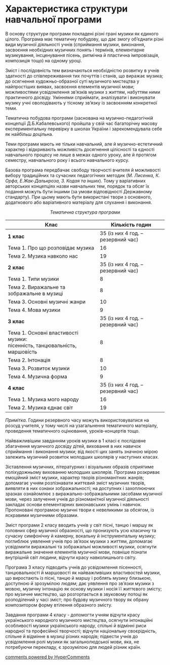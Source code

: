 <div id="hypercomments_widget" class="js-hypercomments-widget invisible"></div>

Характеристика структури навчальної програми
=============================================


В основу структури програми покладені різні грані музики як єдиного цілого. Програма має тематичну побудову,  що дає змогу об’єднати різні види музичної діяльності учнів (сприймання музики, виконання, засвоєння необхідних музичних понять і термінів, елементарне музикування, інсценування пісень, ритмічна й пластична імпровізація, композиція тощо) на одному уроці. 


Зміст і послідовність тем визначаються необхідністю розвитку в учнів здатності до співпереживання тих почуттів і станів, що виражає музика; до осягнення художньо-образної суті музичного мистецтва у найпростіших виявах, засвоєння елементів музичної мови; можливостями усвідомлення зв’язків музики з життям, набуттям ними практичного досвіду. Уміннями сприймати, аналізувати і виконувати музику учні оволодівають у тісному зв’язку із засвоєнням конкретної теми. 


Тематична побудова програми (заснована на музично-педагогічній концепції  Д.Б.Кабалевського) пройшла у свій час багаторічну масову експериментальну перевірку в школах України і зарекомендувала себе як найбільш доцільна.


Теми програми мають не тільки навчальний, але й музично-естетичний  характер і відкривають можливість досягнення цілісності та єдності навчального процесу не лише в межах  одного уроку, але й протягом семестру, навчального року і всього навчального курсу.


Базова програма передбачає свободу творчості вчителя й можливості вибору традиційних та сучасних педагогічних методик (*М. Лисенка, К. Орфа, Е.Жак-Далькроза, З. Кодая та інших*). Тому у варіативних авторських  концепціях назви навчальних тем, порядок та обсяг  їх подання можуть бути іншими (за умови відповідності Державному стандарту). При цьому мають бути використані твори з основного, додаткового або варіативного матеріалу для слухання і виконання.


<p align="center"><i>Тематична структура програми</i>


| Клас | Кількість годин |
|---|---|
| <b>1 клас</b> | 35 (із них 4 год. – резервний час) |
| Тема 1. Про що розповідає музика | 16 |
| Тема 2. Музика навколо нас | 19 |
| <b>2 клас</b> | 35 (із них 4 год. – резервний час) |
| Тема 1. Типи музики | 8 |
| Тема 2. Виражальне та зображальне в музиці | 8 |
| Тема 3. Основні музичні жанри | 10 |
| Тема 4. Мова музики | 9 |
| <b>3 клас</b> | 35 (із них 4 год. – резервний час) |
| Тема 1. Основні властивості музики:<br> пісенність, танцювальність, маршовість | 8 |
| Тема 2. Інтонація | 8 |
| Тема 3. Розвиток музики | 10 |
| Тема 4. Музична форма | 9 |
| <b>4 клас</b> | 35 (із них 4 год. – резервний час) |
| Тема 1. Музика мого народу | 16 |
| Тема 2. Музика єднає світ | 19 |



<i>Примітка</i>. Години резервного часу можуть використовуватися на розсуд учителя, у тому числі на узагальнення тематичного матеріалу, проведення тематичного оцінювання, уроків-концертів тощо.


Найважливішим завданням уроків музики в 1 класі є послідовне збагачення музичного досвіду дітей, виховання в них навичок сприймання і виконання музики; від якості цих занять значною мірою залежить музичний розвиток молодших школярів у наступних класах.  


Зіставлення музичних, літературних і візуальних образів сприятиме поліхудожньому вихованню молодших школярів. Програма розкриває емоційний зміст музики, характер творів різноманітних жанрів; допомагає учням розпізнавати життєвий зміст музичних творів, виявляти в них ознаки зображальності; на доступних і захоплюючих зразках ознайомлює з виражально-зображальними засобами музичної мови, через залучення  учнів до різноманітної музичної діяльності закладає основи елементарних виконавських умінь і навичок. Пропоновані програмою музичні твори є невеликими за обсягом, із яскравими музичними образами.


Зміст програми 2 класу вводить учнів у світ  пісні, танцю і маршу  як головних сфер музичної образності, що пронизують усю класичну та сучасну симфонічну й камерну, вокальну й інструментальну музику; поглиблює уявлення учнів про зв’язок музики з життям, допомагає усвідомити виражальні  та зображальні можливості музики, осягнути виражальне значення елементів музичної мови, повніше пізнати внутрішній світ людини, відчути красу навколишнього світу.


Програма 3 класу підводить учнів до усвідомлення пісенності, танцювальності й маршовості як найважливіших властивостей музики, що виростають із пісні, танцю й маршу  і  роблять музику близькою, доступною й зрозумілою людям;  дає уявлення про зв’язки музики з мовою, музичну інтонацію як основу музики і  носія її життєвого змісту;  про музичне мистецтво, що розгортається в звуковому потоці  як розподілений у часі зміст;  про  будову музичного твору як обрану  композитором форму втілення образного змісту. 


Завдання програми 4 класу - допомогти учням відчути красу українського народного музичного мистецтва, осягнути інтонаційні особливості музики українського народу, спільні й відмінні риси народної та професійної творчості;  відчути  національну своєрідність, спільне й відмінне в музиці різних народів; підвести учнів до усвідомлення ролі музики як загальнолюдської мови, яка, не потребуючи перекладу, є зрозумілою для людей різник країн.   


    
<div class="js-hypercomments-container">
    <a href="http://hypercomments.com" class="hc-link" title="comments widget">comments powered by HyperComments</a>
</div>